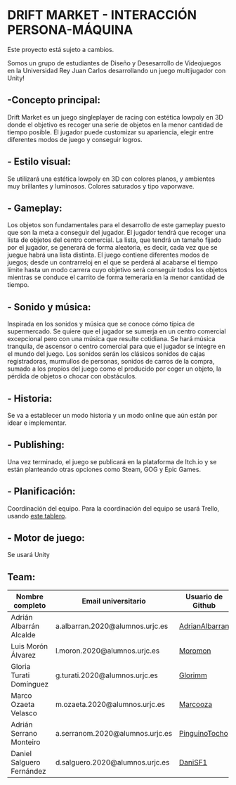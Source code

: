 # DRIFT MARKET - INTERACCIÓN PERSONA-MÁQUINA

Este proyecto está sujeto a cambios.

Somos un grupo de estudiantes de Diseño y Desesarrollo de Videojuegos en la Universidad Rey Juan Carlos desarrollando un juego multijugador con Unity!

## -Concepto principal:
Drift Market es un juego singleplayer de racing con estética lowpoly en 3D donde el objetivo es recoger una serie de objetos en la menor cantidad de tiempo posible. El jugador puede customizar su apariencia, elegir entre diferentes modos de juego y conseguir logros.

## - Estilo visual:
Se utilizará una estética lowpoly en 3D con colores planos, y ambientes muy brillantes y luminosos. Colores saturados y tipo vaporwave.

## - Gameplay:
Los objetos son fundamentales para el desarrollo de este gameplay puesto que son la meta a conseguir del jugador. El jugador tendrá que recoger una lista de objetos del centro comercial. La lista, que tendrá un tamaño fijado por el jugador, se generará de forma aleatoria, es decir, cada vez que se juegue habrá una lista distinta.
El juego contiene diferentes modos de juegos; desde un contrarreloj en el que se perderá al acabarse el tiempo límite hasta un modo carrera cuyo objetivo será conseguir todos los objetos mientras se conduce el carrito de forma temeraria en la menor cantidad de tiempo.

## - Sonido y música:
Inspirada en los sonidos y música que se conoce cómo típica de supermercado. Se quiere que el jugador se sumerja en un centro comercial excepcional pero con una música que resulte cotidiana. Se hará música tranquila, de ascensor o centro comercial para que el jugador se integre en el mundo del juego.
Los sonidos serán los clásicos sonidos de cajas registradoras, murmullos de personas, sonidos de carros de la compra, sumado a los propios del juego como el producido por coger un objeto, la pérdida de objetos o chocar con obstáculos.

## - Historia:
Se va a establecer un modo historia y un modo online que aún están por idear e implementar.

## - Publishing:
Una vez terminado, el juego se publicará en la plataforma de Itch.io y se están planteando otras opciones como Steam, GOG y Epic Games.

## - Planificación:
Coordinación del equipo. Para la coordinación del equipo se usará Trello, usando <a href = "https://trello.com/invite/b/Wnt1HH8i/ATTI548dca5b7cd2ba6b970a511cec0176de1F96C099/interaccion-persona-maquina">este tablero</a>.

## - Motor de juego:
Se usará Unity

 ## Team:
 <table>
  <thead>
    <tr>
      <th> Nombre completo </th> 
      <th> Email universitario </th> 
      <th> Usuario de Github </th> 
    </tr>
  </thead>
  <tbody>
    <tr> 
      <td> Adrián Albarrán Alcalde </td>
      <td> a.albarran.2020@alumnos.urjc.es </td>
     <td> <a href = "https://github.com/AdrianAlbarran"> AdrianAlbarran </a> </td>
    </tr>
    <tr> 
      <td> Luis Morón Álvarez </td>
      <td> l.moron.2020@alumnos.urjc.es </td>
      <td> <a href = "https://github.com/Moromon"> Moromon </a> </td>
    </tr>
    <tr> 
      <td> Gloria Turati Domínguez </td>
      <td> g.turati.2020@alumnos.urjc.es </td>
      <td> <a href = "https://github.com/glorimm"> Glorimm </a> </td>
    </tr>
    <tr> 
      <td> Marco Ozaeta Velasco </td>
      <td> m.ozaeta.2020@alumnos.urjc.es </td>
      <td> <a href = "https://github.com/Marcooza"> Marcooza </a> </td>
    </tr>
    <tr> 
      <td> Adrián Serrano Monteiro </td>
      <td> a.serranom.2020@alumnos.urjc.es </td>
      <td> <a href = "https://github.com/PinguinoTocho"> PinguinoTocho </a> </td>
    </tr>
    <tr> 
      <td> Daniel Salguero Fernández </td>
      <td> d.salguero.2020@alumnos.urjc.es </td>
      <td> <a href = "https://github.com/DaniSF1"> DaniSF1 </a> </td>
    </tr>
   </tbody>
  </table>
